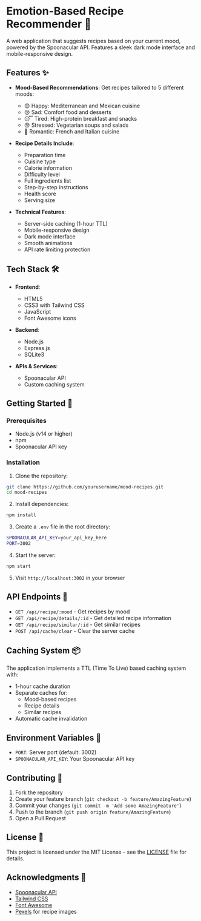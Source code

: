 # Emotion-Based Recipe Recommender 🍳

A web application that suggests recipes based on your current mood, powered by the Spoonacular API. Features a sleek dark mode interface and mobile-responsive design.

## Features ✨

- **Mood-Based Recommendations**: Get recipes tailored to 5 different moods:
  - 😊 Happy: Mediterranean and Mexican cuisine
  - 😢 Sad: Comfort food and desserts
  - 😴 Tired: High-protein breakfast and snacks
  - 😰 Stressed: Vegetarian soups and salads
  - 💝 Romantic: French and Italian cuisine

- **Recipe Details Include**:
  - Preparation time
  - Cuisine type
  - Calorie information
  - Difficulty level
  - Full ingredients list
  - Step-by-step instructions
  - Health score
  - Serving size

- **Technical Features**:
  - Server-side caching (1-hour TTL)
  - Mobile-responsive design
  - Dark mode interface
  - Smooth animations
  - API rate limiting protection

## Tech Stack 🛠

- **Frontend**:
  - HTML5
  - CSS3 with Tailwind CSS
  - JavaScript
  - Font Awesome icons
  
- **Backend**:
  - Node.js
  - Express.js
  - SQLite3
  
- **APIs & Services**:
  - Spoonacular API
  - Custom caching system

## Getting Started 🚀

### Prerequisites

- Node.js (v14 or higher)
- npm
- Spoonacular API key

### Installation

1. Clone the repository:
~~~ bash
git clone https://github.com/yourusername/mood-recipes.git
cd mood-recipes
~~~

2. Install dependencies:
~~~ bash
npm install
~~~

3.  Create a `.env` file in the root directory:
~~~ bash
SPOONACULAR_API_KEY=your_api_key_here
PORT=3002
~~~

4.  Start the server:
~~~ bash
npm start
~~~

5. Visit `http://localhost:3002` in your browser

## API Endpoints 📡

- `GET /api/recipe/:mood` - Get recipes by mood
- `GET /api/recipe/details/:id` - Get detailed recipe information
- `GET /api/recipe/similar/:id` - Get similar recipes
- `POST /api/cache/clear` - Clear the server cache

## Caching System 📦

The application implements a TTL (Time To Live) based caching system with:
- 1-hour cache duration
- Separate caches for:
  - Mood-based recipes
  - Recipe details
  - Similar recipes
- Automatic cache invalidation

## Environment Variables 🔐

- `PORT`: Server port (default: 3002)
- `SPOONACULAR_API_KEY`: Your Spoonacular API key

## Contributing 🤝

1. Fork the repository
2. Create your feature branch (`git checkout -b feature/AmazingFeature`)
3. Commit your changes (`git commit -m 'Add some AmazingFeature'`)
4. Push to the branch (`git push origin feature/AmazingFeature`)
5. Open a Pull Request

## License 📄

This project is licensed under the MIT License - see the [LICENSE](LICENSE) file for details.

## Acknowledgments 🙏

- [Spoonacular API](https://spoonacular.com/food-api)
- [Tailwind CSS](https://tailwindcss.com)
- [Font Awesome](https://fontawesome.com)
- [Pexels](https://www.pexels.com) for recipe images
